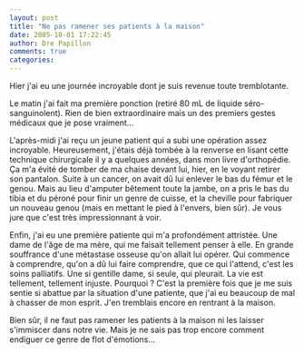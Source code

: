 ```yaml
---
layout: post
title: "Ne pas ramener ses patients à la maison"
date: 2005-10-01 17:22:45
author: Dre Papillon
comments: true
categories: 
---
```



Hier j'ai eu une journée incroyable dont je suis revenue toute tremblotante.

Le matin j'ai fait ma première ponction (retiré 80 mL de liquide séro-sanguinolent).  Rien de bien extraordinaire mais un des premiers gestes médicaux que je pose vraiment...

L'après-midi j'ai reçu un jeune patient qui a subi une opération assez incroyable.  Heureusement, j'étais déjà tombée à la renverse en lisant cette technique chirurgicale il y a quelques années, dans mon livre d'orthopédie.  Ça m'a évité de tomber de ma chaise devant lui, hier, en le voyant retirer son pantalon.  Suite à un cancer, on avait dû lui enlever le bas du fémur et le genou.  Mais au lieu d'amputer bêtement toute la jambe, on a pris le bas du tibia et du péroné pour finir un genre de cuisse, et la cheville pour fabriquer un nouveau genou (mais en mettant le pied à l'envers, bien sûr).  Je vous jure que c'est très impressionnant à voir.

Enfin, j'ai eu une première patiente qui m'a profondément attristée.  Une dame de l'âge de ma mère, qui me faisait tellement penser à elle.  En grande souffrance d'une métastase osseuse qu'on allait lui opérer.  Qui commence à comprendre, qu'on a dû lui faire comprendre, que ce qui l'attend, c'est les soins palliatifs.  Une si gentille dame, si seule, qui pleurait.  La vie est tellement, tellement injuste.  Pourquoi ?  C'est la première fois que je me suis sentie si abattue par la situation d'une patiente, que j'ai eu beaucoup de mal à chasser de mon esprit.  J'en tremblais encore en rentrant à la maison.

Bien sûr, il ne faut pas ramener les patients à la maison ni les laisser s'immiscer dans notre vie.  Mais je ne sais pas trop encore comment endiguer ce genre de flot d'émotions...